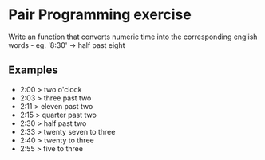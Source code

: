 # Pair Programming exercise 

Write an function that converts numeric time into the corresponding english words - eg. '8:30' -> half past eight

## Examples

- 2:00 > two o'clock
- 2:03 > three past two 
- 2:11 > eleven past two
- 2:15 > quarter past two 
- 2:30 > half past two
- 2:33 > twenty seven to three
- 2:40 > twenty to three
- 2:55 > five to three
